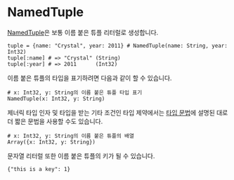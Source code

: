 # NamedTuple

[NamedTuple](http://crystal-lang.org/api/NamedTuple.html)은 보통 이름 붙은 튜플 리터럴로 생성합니다.

```crystal
tuple = {name: "Crystal", year: 2011} # NamedTuple(name: String, year: Int32)
tuple[:name] # => "Crystal" (String)
tuple[:year] # => 2011      (Int32)
```

이름 붙은 튜플의 타입을 표기하려면 다음과 같이 할 수 있습니다.

```crystal
# x: Int32, y: String의 이름 붙은 튜플 타입 표기
NamedTuple(x: Int32, y: String)
```

제너릭 타입 인자 및 타입을 받는 기타 조건인 타입 제약에서는 [타입 문법](../type_grammar.html)에 설명된 대로 더 짧은 문법을 사용할 수도 있습니다.

```crystal
# x: Int32, y: String의 이름 붙은 튜플의 배열
Array({x: Int32, y: String})
```

문자열 리터럴 또한 이름 붙은 튜플의 키가 될 수 있습니다.

```crystal
{"this is a key": 1}
```
